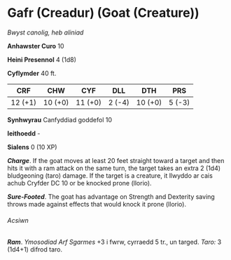 # Gafr (Creadur) (Goat (Creature))

*Bwyst canolig, heb aliniad*

**Anhawster Curo** 10

**Heini Presennol** 4 (1d8)

**Cyflymder** 40 ft.

| CRF     | CHW     | CYF     | DLL    | DTH     | PRS    |
|---------|---------|---------|--------|---------|--------|
| 12 (+1) | 10 (+0) | 11 (+0) | 2 (-4) | 10 (+0) | 5 (-3) |

**Synhwyrau** Canfyddiad goddefol 10

**Ieithoedd** -

**Sialens** 0 (10 XP)

***Charge***. If the goat moves at least 20 feet straight toward a target and then hits it with a ram attack on the same turn, the target takes an extra 2 (1d4) bludgeoning (taro) damage. If the target is a creature, it llwyddo ar cais achub Cryfder DC 10 or be knocked prone (llorio).

***Sure-Footed***. The goat has advantage on Strength and Dexterity saving throws made against effects that would knock it prone (llorio).

###### Acsiwn

***Ram***. *Ymosodiad Arf Sgarmes* +3 i fwrw, cyrraedd 5 tr., un targed. *Taro:* 3 (1d4+1) difrod taro.